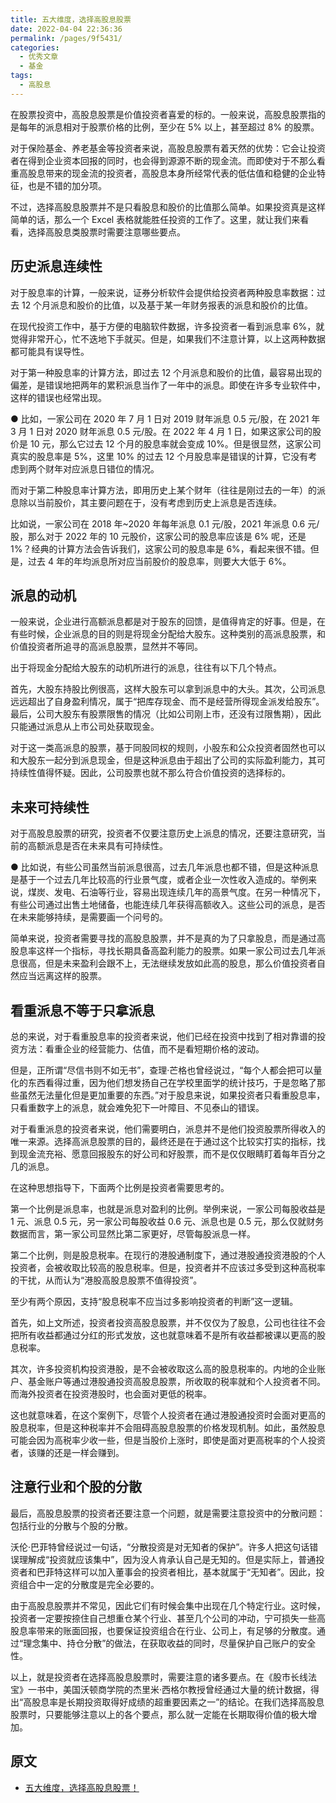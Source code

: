 ```yaml
---
title: 五大维度，选择高股息股票
date: 2022-04-04 22:36:36
permalink: /pages/9f5431/
categories:
  - 优秀文章
  - 基金
tags:
  - 高股息
---
```


在股票投资中，高股息股票是价值投资者喜爱的标的。一般来说，高股息股票指的是每年的派息相对于股票价格的比例，至少在 5% 以上，甚至超过 8% 的股票。

对于保险基金、养老基金等投资者来说，高股息股票有着天然的优势：它会让投资者在得到企业资本回报的同时，也会得到源源不断的现金流。而即使对于不那么看重高股息带来的现金流的投资者，高股息本身所经常代表的低估值和稳健的企业特征，也是不错的加分项。

不过，选择高股息股票并不是只看股息和股价的比值那么简单。如果投资真是这样简单的话，那么一个 Excel 表格就能胜任投资的工作了。这里，就让我们来看看，选择高股息类股票时需要注意哪些要点。

## 历史派息连续性

对于股息率的计算，一般来说，证券分析软件会提供给投资者两种股息率数据：过去 12 个月派息和股价的比值，以及基于某一年财务报表的派息和股价的比值。

在现代投资工作中，基于方便的电脑软件数据，许多投资者一看到派息率 6%，就觉得非常开心，忙不迭地下手就买。但是，如果我们不注意计算，以上这两种数据都可能具有误导性。

对于第一种股息率的计算方法，即过去 12 个月派息和股价的比值，最容易出现的偏差，是错误地把两年的累积派息当作了一年中的派息。即使在许多专业软件中，这样的错误也经常出现。

● 比如，一家公司在 2020 年 7 月 1 日对 2019 财年派息 0.5 元/股，在 2021 年 3 月 1 日对 2020 财年派息 0.5 元/股。在 2022 年 4 月 1 日，如果这家公司的股价是 10 元，那么它过去 12 个月的股息率就会变成 10%。但是很显然，这家公司真实的股息率是 5%，这里 10% 的过去 12 个月股息率是错误的计算，它没有考虑到两个财年对应派息日错位的情况。

而对于第二种股息率计算方法，即用历史上某个财年（往往是刚过去的一年）的派息除以当前股价，其主要问题在于，没有考虑到历史上派息是否连续。

比如说，一家公司在 2018 年~2020 年每年派息 0.1 元/股，2021 年派息 0.6 元/股，那么对于 2022 年的 10 元股价，这家公司的股息率应该是 6% 呢，还是 1%？经典的计算方法会告诉我们，这家公司的股息率是 6%，看起来很不错。但是，过去 4 年的年均派息所对应当前股价的股息率，则要大大低于 6%。

## 派息的动机

一般来说，企业进行高额派息都是对于股东的回馈，是值得肯定的好事。但是，在有些时候，企业派息的目的则是将现金分配给大股东。这种类别的高派息股票，和价值投资者所追寻的高派息股票，显然并不等同。

出于将现金分配给大股东的动机所进行的派息，往往有以下几个特点。

首先，大股东持股比例很高，这样大股东可以拿到派息中的大头。其次，公司派息远远超出了自身盈利情况，属于“把库存现金、而不是经营所得现金派发给股东”。最后，公司大股东有股票限售的情况（比如公司刚上市，还没有过限售期），因此只能通过派息从上市公司处获取现金。

对于这一类高派息的股票，基于同股同权的规则，小股东和公众投资者固然也可以和大股东一起分到派息现金，但是这种派息由于超出了公司的实际盈利能力，其可持续性值得怀疑。因此，公司股票也就不那么符合价值投资的选择标的。

## 未来可持续性

对于高股息股票的研究，投资者不仅要注意历史上派息的情况，还要注意研究，当前的高额派息是否在未来具有可持续性。

● 比如说，有些公司虽然当前派息很高，过去几年派息也都不错，但是这种派息是基于一个过去几年比较高的行业景气度，或者企业一次性收入造成的。举例来说，煤炭、发电、石油等行业，容易出现连续几年的高景气度。在另一种情况下，有些公司通过出售土地储备，也能连续几年获得高额收入。这些公司的派息，是否在未来能够持续，是需要画一个问号的。

简单来说，投资者需要寻找的高股息股票，并不是真的为了只拿股息，而是通过高股息率这样一个指标，寻找长期具备高盈利能力的股票。如果一家公司过去几年派息很高，但是未来盈利会跟不上，无法继续发放如此高的股息，那么价值投资者自然应当远离这样的股票。

## 看重派息不等于只拿派息

总的来说，对于看重股息率的投资者来说，他们已经在投资中找到了相对靠谱的投资方法：看重企业的经营能力、估值，而不是看短期价格的波动。

但是，正所谓“尽信书则不如无书”，查理·芒格也曾经说过，“每个人都会把可以量化的东西看得过重，因为他们想发扬自己在学校里面学的统计技巧，于是忽略了那些虽然无法量化但是更加重要的东西。”对于股息来说，如果投资者只看重股息率，只看重数字上的派息，就会难免犯下一叶障目、不见泰山的错误。

对于看重派息的投资者来说，他们需要明白，派息并不是他们投资股票所得收入的唯一来源。选择高派息股票的目的，最终还是在于通过这个比较实打实的指标，找到现金流充裕、愿意回报股东的好公司和好股票，而不是仅仅眼睛盯着每年百分之几的派息。

在这种思想指导下，下面两个比例是投资者需要思考的。

第一个比例是派息率，也就是派息对盈利的比例。举例来说，一家公司每股收益是 1 元、派息 0.5 元，另一家公司每股收益 0.6 元、派息也是 0.5 元，那么仅就财务数据而言，第一家公司显然比第二家更好，尽管每股派息一样。

第二个比例，则是股息税率。在现行的港股通制度下，通过港股通投资港股的个人投资者，会被收取比较高的股息税率。但是，投资者并不应该过多受到这种高税率的干扰，从而认为“港股高股息股票不值得投资”。

至少有两个原因，支持“股息税率不应当过多影响投资者的判断”这一逻辑。

首先，如上文所述，投资者投资高股息股票，并不仅仅为了股息，公司也往往不会把所有收益都通过分红的形式发放，这也就意味着不是所有收益都被课以更高的股息税率。

其次，许多投资机构投资港股，是不会被收取这么高的股息税率的。内地的企业账户、基金账户等通过港股通投资高股息股票，所收取的税率就和个人投资者不同。而海外投资者在投资港股时，也会面对更低的税率。

这也就意味着，在这个案例下，尽管个人投资者在通过港股通投资时会面对更高的股息税率，但是这种税率并不会阻碍高股息股票的价格发现机制。如此，虽然股息可能会因为高税率少收一些，但是当股价上涨时，即使是面对更高税率的个人投资者，该赚的还是一样会赚到。

## 注意行业和个股的分散

最后，高股息股票的投资者还要注意一个问题，就是需要注意投资中的分散问题：包括行业的分散与个股的分散。

沃伦·巴菲特曾经说过一句话，“分散投资是对无知者的保护”。许多人把这句话错误理解成“投资就应该集中”，因为没人肯承认自己是无知的。但是实际上，普通投资者和巴菲特这样可以加入董事会的投资者相比，基本就属于“无知者”。因此，投资组合中一定的分散度是完全必要的。

由于高股息股票并不常见，因此它们有时候会集中出现在几个特定行业。这时候，投资者一定要按捺住自己想重仓某个行业、甚至几个公司的冲动，宁可损失一些高股息率带来的账面回报，也要保证投资组合在行业、公司上，有足够的分散度。通过“理念集中、持仓分散”的做法，在获取收益的同时，尽量保护自己账户的安全性。

以上，就是投资者在选择高股息股票时，需要注意的诸多要点。在《股市长线法宝》一书中，美国沃顿商学院的杰里米·西格尔教授曾经通过大量的统计数据，得出“高股息率是长期投资取得好成绩的超重要因素之一”的结论。在我们选择高股息股票时，只要能够注意以上的各个要点，那么就一定能在长期取得价值的极大增加。

## 原文

- [五大维度，选择高股息股票！](https://mp.weixin.qq.com/s/-TiKt1r9hz2vGfku6_dwqQ)
